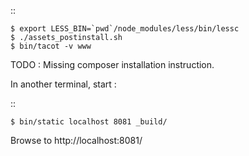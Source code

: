 ::

    $ export LESS_BIN=`pwd`/node_modules/less/bin/lessc
    $ ./assets_postinstall.sh
    $ bin/tacot -v www

TODO : Missing composer installation instruction.


In another terminal, start :

::

    $ bin/static localhost 8081 _build/

Browse to http://localhost:8081/
